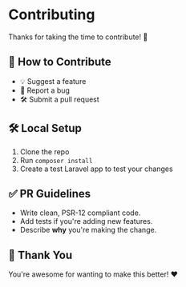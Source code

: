 # Contributing

Thanks for taking the time to contribute! 🎉

## 🧱 How to Contribute

- 💡 Suggest a feature
- 🐞 Report a bug
- 🛠️ Submit a pull request

## 🛠 Local Setup

1. Clone the repo
2. Run `composer install`
3. Create a test Laravel app to test your changes

## ✅ PR Guidelines

- Write clean, PSR-12 compliant code.
- Add tests if you're adding new features.
- Describe **why** you're making the change.

## 🙏 Thank You

You're awesome for wanting to make this better! ❤️
